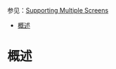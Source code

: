 参见：[Supporting Multiple Screens](https://developer.android.com/guide/practices/screens_support.html#DeclaringTabletLayouts)

- [概述](#%E6%A6%82%E8%BF%B0)

# 概述